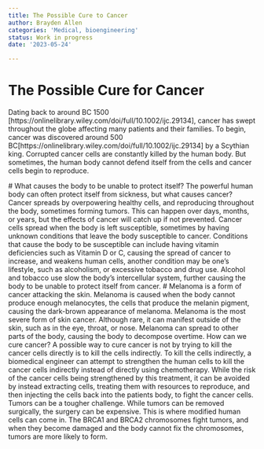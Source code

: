 ```yaml
---
title: The Possible Cure to Cancer
author: Brayden Allen
categories: 'Medical, bioengineering'
status: Work in progress
date: '2023-05-24'

---
```


# The Possible Cure for Cancer
<p>Dating back to around BC 1500 [https://onlinelibrary.wiley.com/doi/full/10.1002/ijc.29134], cancer has swept throughout the globe affecting many patients and their families. To begin, cancer was discovered around 500 BC[https://onlinelibrary.wiley.com/doi/full/10.1002/ijc.29134] by a Scythian king. Corrupted cancer cells are constantly killed by the human body. But sometimes, the human body cannot defend itself from the cells and cancer cells begin to reproduce.</p>
# What causes the body to be unable to protect itself?
The powerful human body can often protect itself from sickness, but what causes cancer? Cancer spreads by overpowering healthy cells, and reproducing throughout the body, sometimes forming tumors. This can happen over days, months, or years, but the effects of cancer will catch up if not prevented. Cancer cells spread when the body is left susceptible, sometimes by having unknown conditions that leave the body susceptible to cancer. Conditions that cause the body to be susceptible can include having vitamin deficiencies such as Vitamin D or C, causing the spread of cancer to increase, and weakens human cells, another condition may be one’s lifestyle, such as alcoholism, or excessive tobacco and drug use. Alcohol and tobacco use slow the body’s intercellular system, further causing the body to be unable to protect itself from cancer.
# Melanoma is a form of cancer attacking the skin.
Melanoma is caused when the body cannot produce enough melanocytes, the cells that produce the melanin pigment, causing the dark-brown appearance of melanoma. Melanoma is the most severe form of skin cancer. Although rare, it can manifest outside of the skin, such as in the eye, throat, or nose. Melanoma can spread to other parts of the body, causing the body to decompose overtime.
How can we cure cancer?
A possible way to cure cancer is not by trying to kill the cancer cells directly is to kill the cells indirectly. To kill the cells indirectly, a biomedical engineer can attempt to strengthen the human cells to kill the cancer cells indirectly instead of directly using chemotherapy. While the risk of the cancer cells being strengthened by this treatment, it can be avoided by instead extracting cells, treating them with resources to reproduce, and then injecting the cells back into the patients body, to fight the cancer cells. Tumors can be a tougher challenge. While tumors can be removed surgically, the surgery can be expensive. This is where modified human cells can come in. The BRCA1 and BRCA2 chromosomes fight tumors, and when they become damaged and the body cannot fix the chromosomes, tumors are more likely to form.
<!--stackedit_data:
eyJoaXN0b3J5IjpbMTc3NTAzOTA5NSwxMjg3MzgyMDgyXX0=
-->